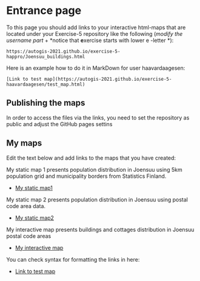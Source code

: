 # Entrance page

To this page you should add links to your interactive html-maps that are located under your Exercise-5 repository like the following (*modify the username part* + *notice that **e**xercise starts with lower e -letter *):

 `https://autogis-2021.github.io/exercise-5-happro/Joensuu_buildings.html`

Here is an example how to do it in MarkDown for user haavardaagesen:

```
[Link to test map](https://autogis-2021.github.io/exercise-5-haavardaagesen/test_map.html)
```
## Publishing the maps 

In order to access the files via the links, you need to set the repository as public and adjust the GitHub pages settins
## My maps

Edit the text below and add links to the maps that you have created:

 My static map 1 presents population distribution in Joensuu using 5km population grid and municipality borders from Statistics Finland.
 - [My static map1](https://autogis-2021.github.io/exercise-5-happro/docs/Joe_pop_grid.png)

 My static map 2 presents population distribution in Joensuu using postal code area data.
 - [My static map2](https://autogis-2021.github.io/exercise-5-happro/docs/Joe_postal.png)
 
 My interactive map presents buildings and cottages distribution in Joensuu postal code areas
 - [My interactive map](https://autogis-2021.github.io/exercise-5-happro/docs/Joensuu_buildings.html)
 
 You can check syntax for formatting the links in here: 
 - [Link to test map](https://autogis-2021.github.io/exercise-5-haavardaagesen/test_map.html)

